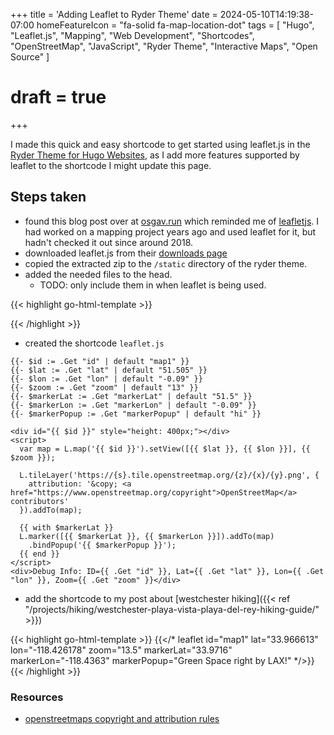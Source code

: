 +++
title = 'Adding Leaflet to Ryder Theme'
date = 2024-05-10T14:19:38-07:00
homeFeatureIcon = "fa-solid fa-map-location-dot"
tags = [
  "Hugo",
  "Leaflet.js",
  "Mapping",
  "Web Development",
  "Shortcodes",
  "OpenStreetMap",
  "JavaScript",
  "Ryder Theme",
  "Interactive Maps",
  "Open Source"
]
# draft = true
+++

I made this quick and easy shortcode to get started using leaflet.js in the [Ryder Theme for Hugo Websites](https://arts-link.github.io/ryder/), as I add more features supported by leaflet to the shortcode I might update this page. 

## Steps taken

- found this blog post over at [osgav.run](https://osgav.run/lab/hugo-leaflet-integration.html) which reminded me of [leafletjs](https://leafletjs.com/). I had worked on a mapping project years ago and used leaflet for it, but hadn't checked it out since around 2018.
- downloaded leaflet.js from their [downloads page](https://leafletjs.com/download.html)
- copied the extracted zip to the `/static` directory of the ryder theme.
- added the needed files to the head. 
  - TODO: only include them in when leaflet is being used.

{{< highlight go-html-template >}}
<link rel="stylesheet" href="{{ site.BaseURL}}leaflet/leaflet.css" />
<script src="{{ site.BaseURL}}leaflet/leaflet.js"></script>
{{< /highlight >}}

- created the shortcode `leaflet.js`
```go-html-template
{{- $id := .Get "id" | default "map1" }}
{{- $lat := .Get "lat" | default "51.505" }} 
{{- $lon := .Get "lon" | default "-0.09" }} 
{{- $zoom := .Get "zoom" | default "13" }} 
{{- $markerLat := .Get "markerLat" | default "51.5" }} 
{{- $markerLon := .Get "markerLon" | default "-0.09" }} 
{{- $markerPopup := .Get "markerPopup" | default "hi" }}

<div id="{{ $id }}" style="height: 400px;"></div>
<script>
  var map = L.map('{{ $id }}').setView([{{ $lat }}, {{ $lon }}], {{ $zoom }});

  L.tileLayer('https://{s}.tile.openstreetmap.org/{z}/{x}/{y}.png', {
    attribution: '&copy; <a href="https://www.openstreetmap.org/copyright">OpenStreetMap</a> contributors'
  }).addTo(map);

  {{ with $markerLat }}
  L.marker([{{ $markerLat }}, {{ $markerLon }}]).addTo(map)
    .bindPopup('{{ $markerPopup }}');
  {{ end }}
</script>
<div>Debug Info: ID={{ .Get "id" }}, Lat={{ .Get "lat" }}, Lon={{ .Get "lon" }}, Zoom={{ .Get "zoom" }}</div>
```
- add the shortcode to my post about [westchester hiking]({{< ref "/projects/hiking/westchester-playa-vista-playa-del-rey-hiking-guide/" >}})

{{< highlight go-html-template >}}
{{</* leaflet id="map1" lat="33.966613" lon="-118.426178" zoom="13.5" markerLat="33.9716" markerLon="-118.4363" markerPopup="Green Space right by LAX!" */>}}
{{< /highlight >}}

### Resources

- [openstreetmaps copyright and attribution rules](https://www.openstreetmap.org/copyright)